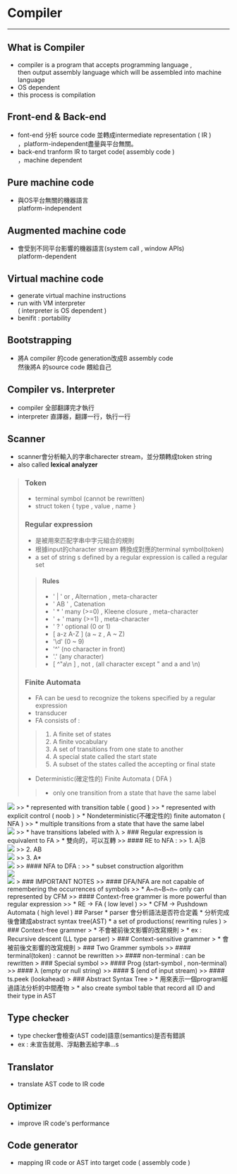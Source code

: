 <link href="./style.css" rel="stylesheet" />

# Compiler
---
## What is Compiler
* compiler is a program that accepts programming language ,<br>
then output assembly language which will be assembled into machine language
* OS dependent 
* this process is compilation
## Front-end & Back-end
* font-end 分析 source code 並轉成intermediate representation ( IR )<br>
，platform-independent盡量與平台無關。
* back-end tranform IR to target code( assembly code )<br>
，machine dependent
## Pure machine code 
* 與OS平台無關的機器語言<br>
platform-independent 
## Augmented machine code
* 會受到不同平台影響的機器語言(system call , window APIs)<br>
platform-dependent
## Virtual machine code
* generate virtual machine instructions
* run with VM interpreter<br>
( interpreter is OS dependent )
* benifit : portability
## Bootstrapping
* 將A compiler 的code generation改成B assembly code <br>
然後將A 的source code 餵給自己
## Compiler vs. Interpreter
* compiler
全部翻譯完才執行
* interpreter
直譯器，翻譯一行，執行一行
## Scanner
* scanner會分析輸入的字串charecter stream，並分類轉成token string
* also called <strong>lexical analyzer</strong>
> ### Token
> * terminal symbol (cannot be rewritten)
> * struct token { type , value , name }
> ### Regular expression
> * 是被用來匹配字串中字元組合的規則
> * 根據input的character stream 轉換成對應的terminal symbol(token)
> * a set of string s defined by a regular expression is called a regular set 
>> #### Rules
>> * ' | ' or  , Alternation , meta-character
>> * ' AB ' , Catenation
>> * ' * ' many (>=0) , Kleene closure , meta-character
>> * ' + ' many (>=1) , meta-character
>> * ' ? ' optional (0 or 1)
>> * [ a-z A-Z ] (a ~ z , A ~ Z)
>> * '\d' (0 ~ 9)
>> * '^' (no character in front)
>> * '.' (any character)
>> * [ ^"a\n ] , not , (all character except " and a and \n)
> ### Finite Automata
> * FA can be uesd to recognize the tokens specified by a regular expression
> * transducer
> * FA consists of :
>> 1. A finite set of states
>> 2. A finite vocabulary 
>> 3. A set of transitions from one state to another
>> 4. A special state called the start state 
>> 5. A subset of the states called the accepting or final state 
> * Deterministic(確定性的) Finite Automata ( DFA )
>> * only one transition from a state that have the same label<br>
<img src='./assets/dfa.PNG'> 
>> * represented with transition table ( good )
>> * represented with explicit control ( noob )
> * Nondeterministic(不確定性的) finite automaton ( NFA )
>> * multiple transitions from a state that have the same label<br>
<img src='./assets/nfa.PNG'> 
>> * have transitions labeled with λ 
> ### Regular expression is equivalent to FA
> * 雙向的，可以互轉
>> #### RE to NFA : 
>> 1. A|B <br>
<img src='./assets/nfa_AorB.PNG'>
>> 2. AB <br>
<img src='./assets/nfa_AB.PNG'>
>> 3. A* <br>
<img src='./assets/nfa_A_star.PNG'>
>> #### NFA to DFA :
>> * subset construction algorithm <br>
<img src='./assets/nfa_to_dfa_1.PNG'> <br>
<img src='./assets/nfa_to_dfa_2.PNG'>
> ### IMPORTANT NOTES
>> #### DFA/NFA are not capable of remembering the occurrences of symbols
>> * A~n~B~n~ only can represented by CFM
>> #### Context-free grammer is more powerful than regular expression
>> * RE -> FA ( low level )
>> * CFM -> Pushdown Automata ( high level )
## Parser
* parser 會分析語法是否符合定義
* 分析完成後會建成abstract syntax tree(AST)
* a set of productions( rewriting rules )
> ### Context-free grammer
> * 不會被前後文影響的改寫規則
> * ex : Recursive descent (LL type parser)
> ### Context-sensitive grammer
> * 會被前後文影響的改寫規則
> ### Two Grammer symbols
>> #### terminal(token) : cannot be rewritten
>> #### non-terminal : can be rewritten
> ### Special symbol
>> #### Prog (start-symbol , non-terminal)
>> #### λ (empty or null string)
>> #### $ (end of input stream)
>> #### ts.peek (lookahead)
> ### Abstract Syntax Tree
> * 用來表示一個program經過語法分析的中間產物
> * also create symbol table that record all ID and their type in AST

## Type checker
* type checker會檢查(AST code)語意(semantics)是否有錯誤
* ex : 未宣告就用、浮點數丟給字串...s
## Translator
* translate AST code to IR code
## Optimizer
* improve IR code's performance
## Code generator
* mapping IR code or AST into target code ( assembly code )







